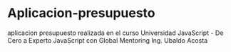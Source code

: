 # Aplicacion-presupuesto
 aplicacion presupuesto realizada en el curso Universidad JavaScript - De Cero a Experto JavaScript con Global Mentoring Ing. Ubaldo Acosta
